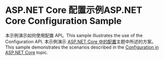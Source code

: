 # <a name="aspnet-core-configuration-sample"></a><span data-ttu-id="81aa2-101">ASP.NET Core 配置示例</span><span class="sxs-lookup"><span data-stu-id="81aa2-101">ASP.NET Core Configuration Sample</span></span>

<span data-ttu-id="81aa2-102">本示例演示如何使用配置 API。</span><span class="sxs-lookup"><span data-stu-id="81aa2-102">This sample illustrates the use of the Configuration API.</span></span> <span data-ttu-id="81aa2-103">本示例演示 [ASP.NET Core 中的配置](https://docs.microsoft.com/aspnet/core/fundamentals/configuration)主题中所述的方案。</span><span class="sxs-lookup"><span data-stu-id="81aa2-103">This sample demonstrates the scenarios described in the [Configuration in ASP.NET Core](https://docs.microsoft.com/aspnet/core/fundamentals/configuration) topic.</span></span>
